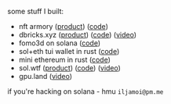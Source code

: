 some stuff I built:

- nft armory ([product](http://nftarmory.me/)) ([code](https://github.com/ilmoi/nft-armory))
- dbricks.xyz ([product](http://dbricks.xyz/)) ([code](https://github.com/dbricks-xyz/)) ([video](https://www.youtube.com/watch?v=mT5pMV-I688))
- fomo3d on solana ([code](https://github.com/ilmoi/solana_fomo3d))
- sol+eth tui wallet in rust ([code](https://github.com/ilmoi/degen-wallet))
- mini ethereum in rust ([code](https://github.com/ilmoi/rebuild-ethereum-in-rust))
- sol.wtf ([product](https://sol.wtf/)) ([code](https://github.com/ilmoi/sol_wtf)) ([video](https://www.youtube.com/watch?v=FdLLO_bXxDY))
- gpu.land ([video](https://www.youtube.com/watch?v=yR6BbMJlDAM))

if you're hacking on solana - hmu `iljamoi@pm.me`
